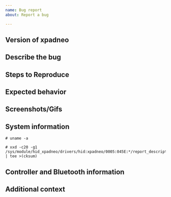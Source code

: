 ```yaml
---
name: Bug report
about: Report a bug

---
```


## Version of xpadneo
<!-- Please let us know the version number of xpadneo, either the one shown
     during install (preferred) or the one you downloaded (releases). -->

## Describe the bug
<!-- A clear and concise description of what the bug is. -->

## Steps to Reproduce
<!-- Steps to reproduce the behavior: -->

## Expected behavior
<!-- A clear and concise description of what you expected to happen. -->

## Screenshots/Gifs
<!-- If applicable, add screenshots or animated gifs to help explain your problem. -->

## System information
<!-- Please add at least the following outputs: -->

<!-- Paste the output below the line prepended with # -->
```console
# uname -a

```

<!-- Paste the output below the line prepended with # -->
```console
# xxd -c20 -g1 /sys/module/hid_xpadneo/drivers/hid:xpadneo/0005:045E:*/report_descriptor | tee >(cksum)

```

## Controller and Bluetooth information
<!-- Also follow these steps to create addition information
     about your Bluetooth dongle and connection: -->

<!-- First, disconnect the controller. -->

<!-- Run `sudo btmon | tee xpadneo-btmon.txt` and connect the controller. -->

<!-- Run `dmesg | egrep -i 'hid|input|xpadneo' | tee xpadneo-dmesg.txt`. -->

<!-- Run `lsusb` and pick the device number of your dongle. -->

<!-- Run `lsusb -v -s## | tee xpadneo-lsusb.txt` where `##` is the device
     number picked in the previous step -->

<!-- Attach the resulting files, do not bundle the files into a single
     archive. If some files are too big, gzip them individually. Drag
     and drop the files below. -->


## Additional context
<!-- Add any other context about the problem here. -->
